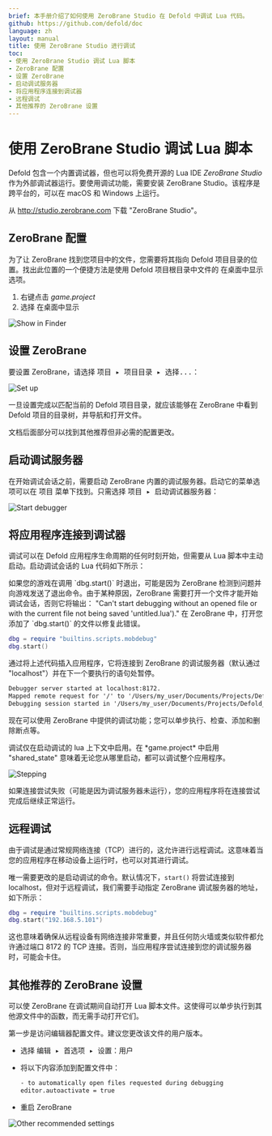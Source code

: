 ```yaml
---
brief: 本手册介绍了如何使用 ZeroBrane Studio 在 Defold 中调试 Lua 代码。
github: https://github.com/defold/doc
language: zh
layout: manual
title: 使用 ZeroBrane Studio 进行调试
toc:
- 使用 ZeroBrane Studio 调试 Lua 脚本
- ZeroBrane 配置
- 设置 ZeroBrane
- 启动调试服务器
- 将应用程序连接到调试器
- 远程调试
- 其他推荐的 ZeroBrane 设置
---
```


# 使用 ZeroBrane Studio 调试 Lua 脚本

Defold 包含一个内置调试器，但也可以将免费开源的 Lua IDE _ZeroBrane Studio_ 作为外部调试器运行。要使用调试功能，需要安装 ZeroBrane Studio。该程序是跨平台的，可以在 macOS 和 Windows 上运行。

从 http://studio.zerobrane.com 下载 "ZeroBrane Studio"。

## ZeroBrane 配置

为了让 ZeroBrane 找到您项目中的文件，您需要将其指向 Defold 项目目录的位置。找出此位置的一个便捷方法是使用 Defold 项目根目录中文件的 <kbd>在桌面中显示</kbd> 选项。

1. 右键点击 *game.project*
2. 选择 <kbd>在桌面中显示</kbd>

![Show in Finder](/manuals/images/zerobrane/show_in_desktop.png)

## 设置 ZeroBrane

要设置 ZeroBrane，请选择 <kbd>项目 ▸ 项目目录 ▸ 选择...</kbd>：

![Set up](/manuals/images/zerobrane/setup.png)

一旦设置完成以匹配当前的 Defold 项目目录，就应该能够在 ZeroBrane 中看到 Defold 项目的目录树，并导航和打开文件。

文档后面部分可以找到其他推荐但非必需的配置更改。

## 启动调试服务器

在开始调试会话之前，需要启动 ZeroBrane 内置的调试服务器。启动它的菜单选项可以在 <kbd>项目</kbd> 菜单下找到。只需选择 <kbd>项目 ▸ 启动调试器服务器</kbd>：

![Start debugger](/manuals/images/zerobrane/startdebug.png)

## 将应用程序连接到调试器

调试可以在 Defold 应用程序生命周期的任何时刻开始，但需要从 Lua 脚本中主动启动。启动调试会话的 Lua 代码如下所示：

<div class='sidenote' markdown='1'>
如果您的游戏在调用 `dbg.start()` 时退出，可能是因为 ZeroBrane 检测到问题并向游戏发送了退出命令。由于某种原因，ZeroBrane 需要打开一个文件才能开始调试会话，否则它将输出：
"Can't start debugging without an opened file or with the current file not being saved 'untitled.lua')."
在 ZeroBrane 中，打开您添加了 `dbg.start()` 的文件以修复此错误。
</div>

```lua
dbg = require "builtins.scripts.mobdebug"
dbg.start()
```

通过将上述代码插入应用程序，它将连接到 ZeroBrane 的调试服务器（默认通过 "localhost"）并在下一个要执行的语句处暂停。

```txt
Debugger server started at localhost:8172.
Mapped remote request for '/' to '/Users/my_user/Documents/Projects/Defold_project/'.
Debugging session started in '/Users/my_user/Documents/Projects/Defold_project'.
```

现在可以使用 ZeroBrane 中提供的调试功能；您可以单步执行、检查、添加和删除断点等。

<div class='sidenote' markdown='1'>
调试仅在启动调试的 lua 上下文中启用。在 *game.project* 中启用 "shared_state" 意味着无论您从哪里启动，都可以调试整个应用程序。
</div>

![Stepping](/manuals/images/zerobrane/code.png)

如果连接尝试失败（可能是因为调试服务器未运行），您的应用程序将在连接尝试完成后继续正常运行。

## 远程调试

由于调试是通过常规网络连接（TCP）进行的，这允许进行远程调试。这意味着当您的应用程序在移动设备上运行时，也可以对其进行调试。

唯一需要更改的是启动调试的命令。默认情况下，`start()` 将尝试连接到 localhost，但对于远程调试，我们需要手动指定 ZeroBrane 调试服务器的地址，如下所示：

```lua
dbg = require "builtins.scripts.mobdebug"
dbg.start("192.168.5.101")
```

这也意味着确保从远程设备有网络连接非常重要，并且任何防火墙或类似软件都允许通过端口 8172 的 TCP 连接。否则，当应用程序尝试连接到您的调试服务器时，可能会卡住。

## 其他推荐的 ZeroBrane 设置

可以使 ZeroBrane 在调试期间自动打开 Lua 脚本文件。这使得可以单步执行到其他源文件中的函数，而无需手动打开它们。

第一步是访问编辑器配置文件。建议您更改该文件的用户版本。

- 选择 <kbd>编辑 ▸ 首选项 ▸ 设置：用户</kbd>
- 将以下内容添加到配置文件中：

  ```txt
  - to automatically open files requested during debugging
  editor.autoactivate = true
  ```

- 重启 ZeroBrane

![Other recommended settings](/manuals/images/zerobrane/otherrecommended.png)